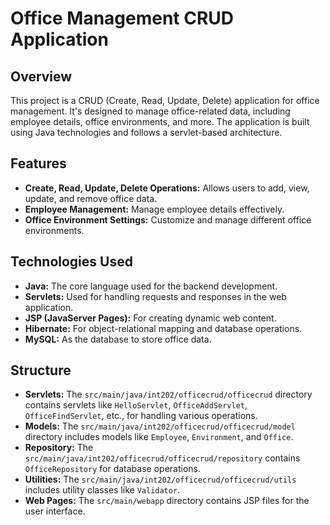 # Office Management CRUD Application

## Overview
This project is a CRUD (Create, Read, Update, Delete) application for office management. It's designed to manage office-related data, including employee details, office environments, and more. The application is built using Java technologies and follows a servlet-based architecture.

## Features
- **Create, Read, Update, Delete Operations:** Allows users to add, view, update, and remove office data.
- **Employee Management:** Manage employee details effectively.
- **Office Environment Settings:** Customize and manage different office environments.

## Technologies Used
- **Java:** The core language used for the backend development.
- **Servlets:** Used for handling requests and responses in the web application.
- **JSP (JavaServer Pages):** For creating dynamic web content.
- **Hibernate:** For object-relational mapping and database operations.
- **MySQL:** As the database to store office data.

## Structure
- **Servlets:** The `src/main/java/int202/officecrud/officecrud` directory contains servlets like `HelloServlet`, `OfficeAddServlet`, `OfficeFindServlet`, etc., for handling various operations.
- **Models:** The `src/main/java/int202/officecrud/officecrud/model` directory includes models like `Employee`, `Environment`, and `Office`.
- **Repository:** The `src/main/java/int202/officecrud/officecrud/repository` contains `OfficeRepository` for database operations.
- **Utilities:** The `src/main/java/int202/officecrud/officecrud/utils` includes utility classes like `Validator`.
- **Web Pages:** The `src/main/webapp` directory contains JSP files for the user interface.
